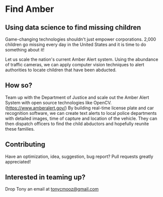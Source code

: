 # Find Amber

## Using data science to find missing children
Game-changing technologies shouldn't just empower corporations. 2,000 children go missing every day in the United States and it is time to do something about it!

Let us scale the nation's current Amber Alert system. Using the abundance of traffic cameras, we can apply computer vision techniques to alert authorities to locate children that have been abducted.

## How so?
Team up with the Department of Justice and scale out the Amber Alert System with open source technologies like OpenCV. (https://www.amberalert.gov/)
By building real-time license plate and car recognition software, we can create text alerts to local police departments with detailed images, time of capture and location of the vehicle. They can then dispatch officers to find the child abductors and hopefully reunite these families.

## Contributing
Have an optimization, idea, suggestion, bug report? Pull requests greatly appreciated!

## Interested in teaming up?
Drop Tony an email at tonycmooz@gmail.com
